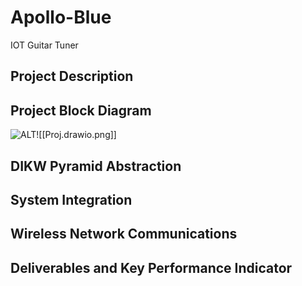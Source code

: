 # Apollo-Blue
IOT Guitar Tuner

## Project Description


## Project Block Diagram
![ALT](Images/project_diagram_BG)![[Proj.drawio.png]]

## DIKW Pyramid Abstraction

## System Integration

## Wireless Network Communications

## Deliverables and Key Performance Indicator
